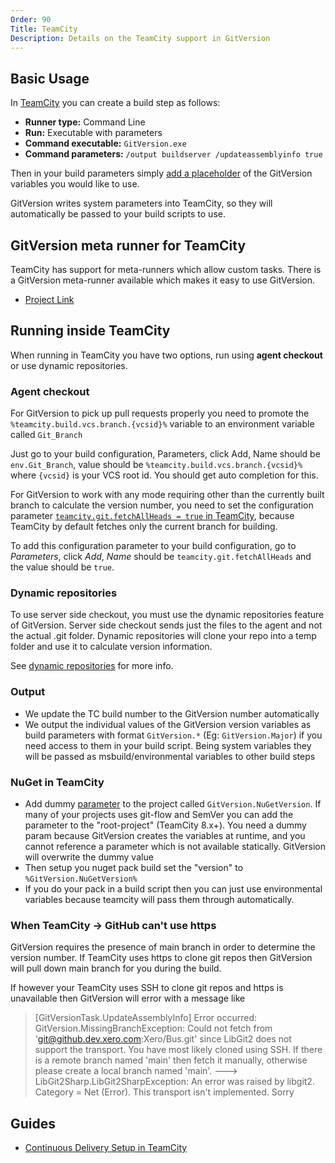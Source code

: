 ```yaml
---
Order: 90
Title: TeamCity
Description: Details on the TeamCity support in GitVersion
---
```


## Basic Usage

In [TeamCity](https://www.jetbrains.com/teamcity/) you can create a build step
as follows:

* **Runner type:** Command Line
* **Run:** Executable with parameters
* **Command executable:**  `GitVersion.exe`
* **Command parameters:** `/output buildserver /updateassemblyinfo true`

Then in your build parameters simply [add a placeholder](#nuget-in-teamcity) of
the GitVersion variables you would like to use.

GitVersion writes system parameters into TeamCity, so they will automatically be
passed to your build scripts to use.

## GitVersion meta runner for TeamCity

TeamCity has support for meta-runners which allow custom tasks. There is a
GitVersion meta-runner available which makes it easy to use GitVersion.

 - [Project Link](https://github.com/JetBrains/meta-runner-power-pack/tree/master/gitversion)

## Running inside TeamCity

When running in TeamCity you have two options, run using **agent checkout** or
use dynamic repositories.

### Agent checkout

For GitVersion to pick up pull requests properly you need to promote the
`%teamcity.build.vcs.branch.{vcsid}%` variable to an environment
variable called `Git_Branch`

Just go to your build configuration, Parameters, click Add, Name should be
`env.Git_Branch`, value should be `%teamcity.build.vcs.branch.{vcsid}%` where
`{vcsid}` is your VCS root id. You should get auto completion for this.

For GitVersion to work with any mode requiring other than the currently built
branch to calculate the version number, you need to set the configuration
parameter [`teamcity.git.fetchAllHeads = true` in TeamCity](https://www.jetbrains.com/help/teamcity/git.html#Git-GeneralSettings),
because TeamCity by default fetches only the current branch for building.

To add this configuration parameter to your build configuration, go to
*Parameters*, click *Add*, *Name* should be `teamcity.git.fetchAllHeads` and the
value should be `true`.

### Dynamic repositories

To use server side checkout, you must use the dynamic repositories feature of
GitVersion. Server side checkout sends just the files to the agent and not the
actual .git folder. Dynamic repositories will clone your repo into a temp folder
and use it to calculate version information.

See [dynamic repositories](/docs/learn/dynamic-repositories) for more info.

### Output

* We update the TC build number to the GitVersion number automatically
* We output the individual values of the GitVersion version variables as build
parameters with format `GitVersion.*` (Eg: `GitVersion.Major`) if you need
access to them in your build script. Being system variables they will be passed
as msbuild/environmental variables to other build steps

### NuGet in TeamCity

* Add dummy [parameter](http://confluence.jetbrains.com/display/TCD8/Configuring+Build+Parameters)
to the project called `GitVersion.NuGetVersion`. If many of your projects uses
git-flow and SemVer you can add the parameter to the "root-project"
(TeamCity 8.x+). You need a dummy param because GitVersion creates the variables
at runtime, and you cannot reference a parameter which is not available
statically. GitVersion will overwrite the dummy value
* Then setup you nuget pack build set the "version" to `%GitVersion.NuGetVersion%`
* If you do your pack in a build script then you can just use environmental
variables because teamcity will pass them through automatically.

### When TeamCity -> GitHub can't use https

GitVersion requires the presence of main branch in order to determine the
version number.  If TeamCity uses https to clone git repos then GitVersion will
pull down main branch for you during the build.

If however your TeamCity uses SSH to clone git repos and https is unavailable
then GitVersion will error with a message like

> [GitVersionTask.UpdateAssemblyInfo] Error occurred: GitVersion.MissingBranchException:
Could not fetch from 'git@github.dev.xero.com:Xero/Bus.git' since LibGit2 does
not support the transport. You have most likely cloned using SSH. If there is a
remote branch named 'main' then fetch it manually, otherwise please create a
local branch named 'main'. ---> LibGit2Sharp.LibGit2SharpException: An error
was raised by libgit2. Category = Net (Error). This transport isn't implemented.
Sorry

## Guides

 - [Continuous Delivery Setup in TeamCity](http://jake.ginnivan.net/blog/2014/07/09/my-typical-teamcity-build-setup)

